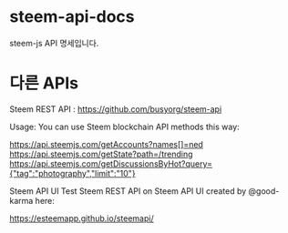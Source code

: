 # steem-api-docs

steem-js API 명세입니다. 


# 다른 APIs

Steem REST API : https://github.com/busyorg/steem-api

Usage:
You can use Steem blockchain API methods this way:

https://api.steemjs.com/getAccounts?names[]=ned
https://api.steemjs.com/getState?path=/trending
https://api.steemjs.com/getDiscussionsByHot?query={"tag":"photography","limit":"10"}

Steem API UI
Test Steem REST API on Steem API UI created by @good-karma here:

https://esteemapp.github.io/steemapi/
